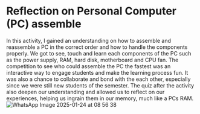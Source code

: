 # Reflection on Personal Computer (PC) assemble
In this activity, I gained an understanding on how to assemble and reassemble a PC in the correct order and how to handle the components properly. We got to see, touch and learn each components of the PC such as the power supply, RAM, hard disk, motherboard and CPU fan. The competition to see who could assemble the PC the fastest was an interactive way to engage students and make the learning process fun. It was also a chance to collaborate and bond with the each other, especially since we were still new students of the semester. The quiz after the activity also deepen our understanding and allowed us to reflect on our experiences, helping us ingrain them in our memory, much like a PCs RAM.
![WhatsApp Image 2025-01-24 at 08 56 38](https://github.com/user-attachments/assets/53edfbbb-8217-41fd-8134-bab0506c4407)
